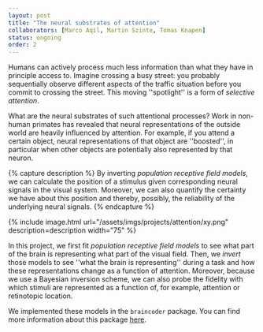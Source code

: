 ```yaml
---
layout: post
title: "The neural substrates of attention"
collaborators: [Marco Aqil, Martin Szinte, Tomas Knapen]
status: ongoing
order: 2
---
```


Humans can actively process much less information than what they have in
principle access to. Imagine crossing a busy street: you probably
sequentially observe different aspects of the traffic situation before
you commit to crossing the street. This moving ''spotlight'' is a
form of *selective attention*.

What are the neural substrates of such attentional processes? Work
in non-human primates has revealed that neural representations of the outside
world are heavily influenced by attention. For example, if you attend
a certain object, neural representations of that object are ''boosted'',
in particular when other objects are potentially also represented by
that neuron.

{% capture description %}
By inverting <em>population receptive field models</em>, we can calculate the
position of a stimulus given corresponding neural signals in the
visual system. Moreover, we can also quantify the certainty we have about this
position and thereby, possibly, the reliability of the underlying neural signals.
{% endcapture %}

{% include image.html url="/assets/imgs/projects/attention/xy.png"
description=description  width="75" %}

In this project, we first fit *population receptive field models* to see
what part of the brain is representing what part of the visual field.
Then, we *invert* those models to see ''what the brain is representing''
during a task and how these representations change as a function
of attention. Moreover, because we use a Bayesian inversion scheme,
we can also probe the fidelity with which stimuli are represented
as a function of, for example, attention or retinotopic location.

We implemented these models in the `braincoder` package. You can find more information about this package [here](https://braincoder-devs.github.io/).
